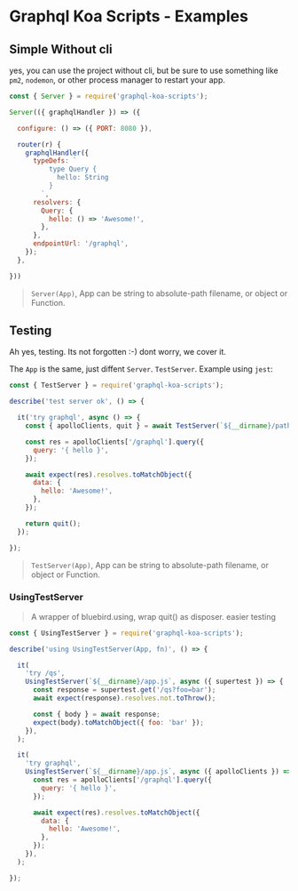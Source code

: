 # Graphql Koa Scripts - Examples

## Simple Without cli

yes, you can use the project without cli,
but be sure to use something like `pm2`, `nodemon`, or other process manager
to restart your app.

```javascript
const { Server } = require('graphql-koa-scripts');

Server(({ graphqlHandler }) => ({

  configure: () => ({ PORT: 8080 }),

  router(r) {
    graphqlHandler({
      typeDefs: `
          type Query {
            hello: String
          }
        `,
      resolvers: {
        Query: {
          hello: () => 'Awesome!',
        },
      },
      endpointUrl: '/graphql',
    });
  },

}))

```

> `Server(App)`, App can be string to absolute-path filename, or object or Function.


## Testing

Ah yes, testing. Its not forgotten :-) dont worry, we cover it.

The `App` is the same, just diffent `Server`. `TestServer`. Example using `jest`:

```javascript
const { TestServer } = require('graphql-koa-scripts');

describe('test server ok', () => {

  it('try graphql', async () => {
    const { apolloClients, quit } = await TestServer(`${__dirname}/path-to-your-app.js`);

    const res = apolloClients['/graphql'].query({
      query: '{ hello }',
    });

    await expect(res).resolves.toMatchObject({
      data: {
        hello: 'Awesome!',
      },
    });

    return quit();
  });

});

```

> `TestServer(App)`, App can be string to absolute-path filename, or object or Function.


### UsingTestServer

> A wrapper of bluebird.using, wrap quit() as disposer. easier testing

```javascript
const { UsingTestServer } = require('graphql-koa-scripts');

describe('using UsingTestServer(App, fn)', () => {

  it(
    'try /qs',
    UsingTestServer(`${__dirname}/app.js`, async ({ supertest }) => {
      const response = supertest.get('/qs?foo=bar');
      await expect(response).resolves.not.toThrow();

      const { body } = await response;
      expect(body).toMatchObject({ foo: 'bar' });
    }),
  );

  it(
    'try graphql',
    UsingTestServer(`${__dirname}/app.js`, async ({ apolloClients }) => {
      const res = apolloClients['/graphql'].query({
        query: '{ hello }',
      });

      await expect(res).resolves.toMatchObject({
        data: {
          hello: 'Awesome!',
        },
      });
    }),
  );

});
```
